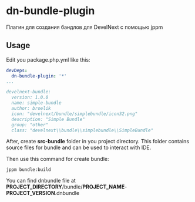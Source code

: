 # dn-bundle-plugin
Плагин для создания бандлов для DevelNext с помощью jppm
## Usage
Edit you package.php.yml like this:
```yaml
devDeps:
  dn-bundle-plugin: '*'
...

develnext-bundle:
  version: 1.0.0
  name: simple-bundle
  author: broelik
  icon: "develnext/bundle/simplebundle/icon32.png"
  description: "Simple Bundle"
  group: "other"
  class: "develnext\\bundle\\simplebundle\\SimpleBundle"
```
After, create **src-bundle** folder in you project directory. This folder contains source files for bundle and can be used to interact with IDE.

Then use this command for create bundle:
```
jppm bundle:build
```
You can find dnbundle file at **PROJECT_DIRECTORY**/bundle/**PROJECT_NAME**-**PROJECT_VERSION**.dnbundle
